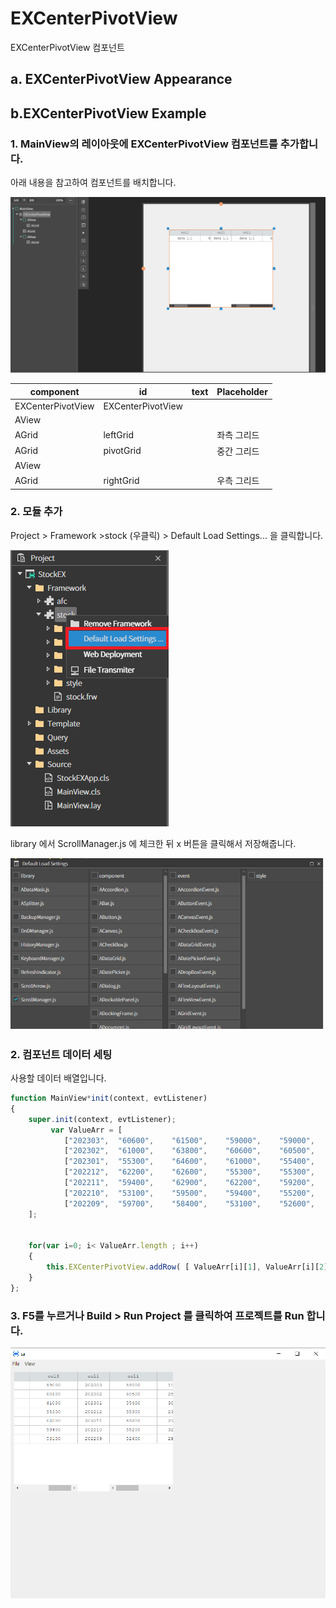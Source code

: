 # EXCenterPivotView
EXCenterPivotView 컴포넌트


## a. EXCenterPivotView Appearance


## b.EXCenterPivotView Example


### 1. MainView의 레이아웃에 EXCenterPivotView 컴포넌트를 추가합니다.<br>

 아래 내용을 참고하여 컴포넌트를 배치합니다. 

<img src="../img/EXCenterPivotView1.png"><br>

|component|id|text|Placeholder|
|---------|--|----|-----------|
|EXCenterPivotView|EXCenterPivotView||
|AView||||
|AGrid|leftGrid  ||좌측 그리드
|AGrid|pivotGrid  ||중간 그리드
|AView||||
|AGrid|rightGrid ||우측 그리드

 
### 2. 모듈 추가

Project > Framework >stock (우클릭) > Default Load Settings... 을 클릭합니다.

<img src="../img/EXSearchview2.png">


library 에서 ScrollManager.js 에 체크한 뒤 x 버튼을 클릭해서 저장해줍니다.

<img src="../img/EXCenterPivotView2.png">

### 2. 컴포넌트 데이터 세팅

사용할 데이터 배열입니다.

```js
function MainView*init(context, evtListener)
{
	super.init(context, evtListener);
	 	 var ValueArr = [
			["202303",	"60600",	"61500",	"59000",	"59000",	"114236866",	"688823"],
			["202302",	"61000",	"63800",	"60600",	"60500",	"259275907",	"1617970"],
			["202301",	"55300",	"64600",	"61000",	"55400",	"304721328",	"1848161"],
			["202212",	"62200",	"62600",	"55300",	"55300",	"234543029",	"1389690"],
			["202211",	"59400",	"62900",	"62200",	"59200",	"290682036",	"1774165"],
			["202210",	"53100",	"59500",	"59400",	"55200",	"326537635",	"1856033"],
			["202209",	"59700",	"58400",	"53100",	"52600",	"288615372",	"1602331"]
	];

	
	for(var i=0; i< ValueArr.length ; i++)
	{
		this.EXCenterPivotView.addRow( [ ValueArr[i][1], ValueArr[i][2], ValueArr[i][3] ] , [ValueArr[i][0]], [ ValueArr[i][4], ValueArr[i][5], ValueArr[i][6] ]);
	}
};


```

 
### 3. F5를 누르거나 Build > Run Project 를 클릭하여 프로젝트를 Run 합니다.

<img src="../img/EXCenterPivotView3.png"><br>

 